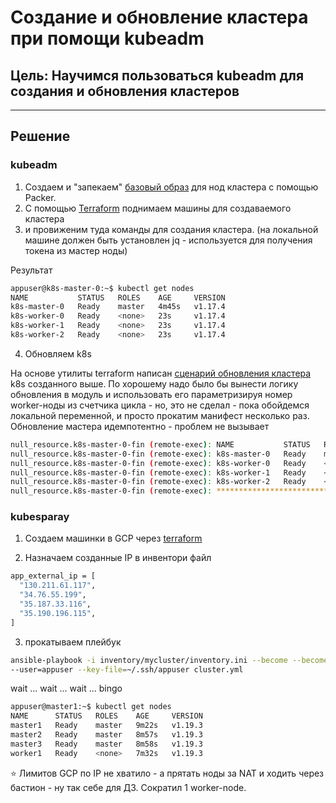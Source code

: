 # Создание и обновление кластера при помощи kubeadm

## Цель: Научимся пользоваться kubeadm для создания и обновления кластеров

---

## Решение

### kubeadm

1. Создаем и "запекаем" [базовый образ](./packer/node.pkr.hcl) для нод кластера с помощью Packer.
2. С помощью [Terraform](tf_k8s_install/main.tf) поднимаем машины для  создаваемого кластера 
3. и провиженим туда команды для создания кластера. (на локальной машине должен быть установлен jq -  используется для получения токена из мастер ноды)

Результат

``` sh
appuser@k8s-master-0:~$ kubectl get nodes
NAME           STATUS   ROLES    AGE     VERSION
k8s-master-0   Ready    master   4m45s   v1.17.4
k8s-worker-0   Ready    <none>   23s     v1.17.4
k8s-worker-1   Ready    <none>   23s     v1.17.4
k8s-worker-2   Ready    <none>   23s     v1.17.4
```

4. Обновляем k8s

На основе утилиты terraform  написан  [сценарий обновления кластера](tf_k8s_upgrade/main.tf)  k8s созданного выше.
По хорошему надо было бы вынести  логику обновления в модуль и использовать его параметризируя номер worker-ноды из счетчика цикла   - но,  это не сделал - пока обойдемся локальной переменной, и просто прокатим  манифест несколько раз.
Обновление мастера идемпотентно - проблем не вызывает

``` sh
null_resource.k8s-master-0-fin (remote-exec): NAME           STATUS   ROLES    AGE    VERSION
null_resource.k8s-master-0-fin (remote-exec): k8s-master-0   Ready    master   3h5m   v1.18.0
null_resource.k8s-master-0-fin (remote-exec): k8s-worker-0   Ready    <none>   3h4m   v1.18.0
null_resource.k8s-master-0-fin (remote-exec): k8s-worker-1   Ready    <none>   3h4m   v1.18.0
null_resource.k8s-master-0-fin (remote-exec): k8s-worker-2   Ready    <none>   3h4m   v1.18.0
null_resource.k8s-master-0-fin (remote-exec): **************************************************************************
```

### kubesparay

1. Создаем машинки в  GCP через [terraform](tf_vms/main.tf)

2. Назначаем созданные IP в инвентори файл 
``` sh
app_external_ip = [
  "130.211.61.117",
  "34.76.55.199",
  "35.187.33.116",
  "35.190.196.115",
]
```

3. прокатываем плейбук

``` sh
ansible-playbook -i inventory/mycluster/inventory.ini --become --become-user=root \
--user=appuser --key-file=~/.ssh/appuser cluster.yml
```
 wait ... wait ... wait ... bingo

``` sh
appuser@master1:~$ kubectl get nodes
NAME      STATUS   ROLES    AGE     VERSION
master1   Ready    master   9m22s   v1.19.3
master2   Ready    master   8m57s   v1.19.3
master3   Ready    master   8m58s   v1.19.3
worker1   Ready    <none>   7m32s   v1.19.3
```


⭐ Лимитов GCP  по IP не хватило  - а прятать ноды за NAT и ходить через бастион - ну так себе  для ДЗ.
Сократил 1 worker-node.